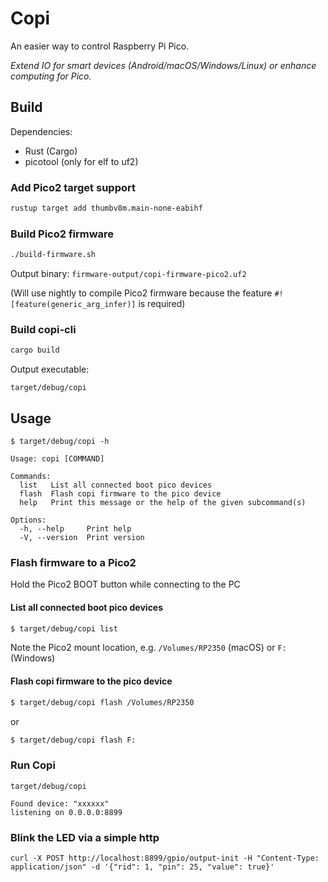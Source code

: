 # Copi

An easier way to control Raspberry Pi Pico.

*Extend IO for smart devices (Android/macOS/Windows/Linux) or enhance computing for Pico.*

## Build

Dependencies:
- Rust (Cargo)
- picotool (only for elf to uf2)

### Add Pico2 target support
```bash
rustup target add thumbv8m.main-none-eabihf
```

### Build Pico2 firmware
```bash
./build-firmware.sh
```

Output binary: `firmware-output/copi-firmware-pico2.uf2`

(Will use nightly to compile Pico2 firmware because the feature `#![feature(generic_arg_infer)]` is required)

### Build copi-cli
```bash
cargo build
```

Output executable:
```
target/debug/copi
```

## Usage

```
$ target/debug/copi -h
```

```
Usage: copi [COMMAND]

Commands:
  list   List all connected boot pico devices
  flash  Flash copi firmware to the pico device
  help   Print this message or the help of the given subcommand(s)

Options:
  -h, --help     Print help
  -V, --version  Print version
```

### Flash firmware to a Pico2

Hold the Pico2 BOOT button while connecting to the PC

#### List all connected boot pico devices
```bash
$ target/debug/copi list
```

Note the Pico2 mount location, e.g. `/Volumes/RP2350` (macOS) or `F:` (Windows)

#### Flash copi firmware to the pico device

```bash
$ target/debug/copi flash /Volumes/RP2350
```
or 
```bash
$ target/debug/copi flash F:
```

### Run Copi

```
target/debug/copi
```

```
Found device: "xxxxxx"
listening on 0.0.0.0:8899
```

### Blink the LED via a simple http

```
curl -X POST http://localhost:8899/gpio/output-init -H "Content-Type: application/json" -d '{"rid": 1, "pin": 25, "value": true}'
```